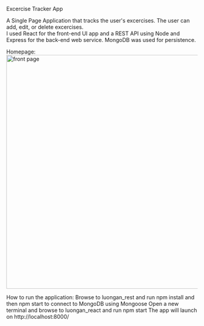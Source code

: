 Excercise Tracker App

A Single Page Application that tracks the user's excercises.  The user can add, edit, or delete excercises.  
I used React for the front-end UI app and a REST API using Node and Express for the back-end web service.  MongoDB was used for persistence.

Homepage:
<img width="615" alt="front page" src="https://user-images.githubusercontent.com/53350691/157161053-e22f99f0-a83b-4a18-82ed-c7e8202cb190.PNG">

How to run the application:
Browse to luongan_rest and run npm install and then npm start to connect to MongoDB using Mongoose
Open a new terminal and browse to luongan_react and run npm start
The app will launch on http://localhost:8000/
